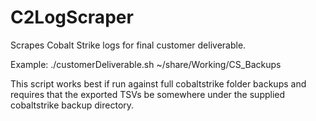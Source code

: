 # C2LogScraper
Scrapes Cobalt Strike logs for final customer deliverable.

Example: ./customerDeliverable.sh ~/share/Working/CS_Backups

This script works best if run against full cobaltstrike folder backups and requires that the exported TSVs be somewhere under the supplied cobaltstrike backup directory.
